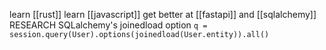 

learn [[rust]]
learn [[javascript]]
get better at [[fastapi]] and [[sqlalchemy]]
RESEARCH SQLalchemy's joinedload option
`q = session.query(User).options(joinedload(User.entity)).all()`
